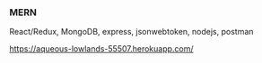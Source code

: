 ### MERN
React/Redux, MongoDB, express, jsonwebtoken, nodejs, postman

https://aqueous-lowlands-55507.herokuapp.com/
